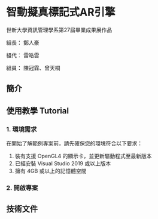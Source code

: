 # 智動擬真標記式AR引擎
世新大學資訊管理學系第27屆畢業成果展作品

組長： 鄭人豪

組代： 雷皓雲

組員： 陳冠霖、曾天桐

## 簡介


## 使用教學 Tutorial
### 1. 環境需求
  在開始了解範例專案前，請先確保您的環境符合以下要求：
  1. 裝有支援 OpenGL4 的顯示卡，並更新驅動程式至最新版本
  2. 已經安裝 Visual Studio 2019 或以上版本
  3. 擁有 4GB 或以上的記憶體空間
  
### 2. 開啟專案
  

## 技術文件
